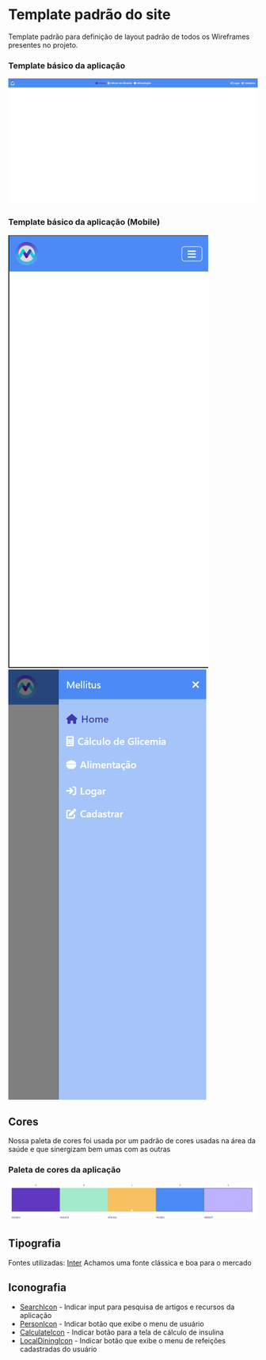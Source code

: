 # Template padrão do site

Template padrão para definição de layout padrão de todos os Wireframes presentes no projeto.

### Template básico da aplicação

![Home-Page](/snapshots/desktop-template.png)

### Template básico da aplicação (Mobile)

![Home-Page](/snapshots/mobile-collapsed-template.png)
![Home-Page](/snapshots/mobile-extended-template.png)

## Cores
Nossa paleta de cores foi usada por um padrão de cores usadas na área da saúde e que sinergizam bem umas com as outras

### Paleta de cores da aplicação

![Paleta de cores](/snapshots/paleta_de_cores.png)

## Tipografia

Fontes utilizadas: [Inter](https://fonts.google.com/specimen/Inter?query=inter)
Achamos uma fonte clássica e boa para o mercado 

## Iconografia

- [SearchIcon](https://mui.com/material-ui/material-icons/?query=search&selected=Search) - Indicar input para pesquisa de artigos e recursos da aplicação
- [PersonIcon](https://mui.com/material-ui/material-icons/?query=person&selected=Person) - Indicar botão que exibe o menu de usuário
- [CalculateIcon](https://mui.com/material-ui/material-icons/?query=calcul&selected=Calculate) - Indicar botão para a tela de cálculo de insulina
- [LocalDiningIcon](https://mui.com/material-ui/material-icons/?query=food&selected=LocalDining) - Indicar botão que exibe o menu de refeições cadastradas do usuário
